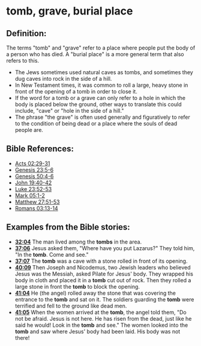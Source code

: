 # tomb, grave, burial place #

## Definition: ##

The terms "tomb" and "grave" refer to a place where people put the body of a person who has died. A "burial place" is a more general term that also refers to this.

* The Jews sometimes used natural caves as tombs, and sometimes they dug caves into rock in the side of a hill.
* In New Testament times, it was common to roll a large, heavy stone in front of the opening of a tomb in order to close it.
* If the word for a tomb or a grave can only refer to a hole in which the body is placed below the ground, other ways to translate this could include, "cave" or "hole in the side of a hill."
* The phrase "the grave" is often used generally and figuratively to refer to the condition of being dead or a place where the souls of dead people are.



## Bible References: ##

* [Acts 02:29-31](en/tn/act/help/02/29)
* [Genesis 23:5-6](en/tn/gen/help/23/05)
* [Genesis 50:4-6](en/tn/gen/help/50/04)
* [John 19:40-42](en/tn/jhn/help/19/40)
* [Luke 23:52-53](en/tn/luk/help/23/52)
* [Mark 05:1-2](en/tn/mrk/help/05/01)
* [Matthew 27:51-53](en/tn/mat/help/27/51)
* [Romans 03:13-14](en/tn/rom/help/03/13)

## Examples from the Bible stories: ##

* __[32:04](en/tn/obs/help/32/04)__ The man lived among the __tombs__  in the area.
* __[37:06](en/tn/obs/help/37/06)__ Jesus asked them, "Where have you put Lazarus?" They told him, "In the __tomb__. Come and see."
* __[37:07](en/tn/obs/help/37/07)__ The __tomb__  was a cave with a stone rolled in front of its opening.
* __[40:09](en/tn/obs/help/40/09)__ Then Joseph and Nicodemus, two Jewish leaders who believed Jesus was the Messiah, asked Pilate for Jesus' body. They wrapped his body in cloth and placed it in a __tomb__  cut out of rock. Then they rolled a large stone in front the __tomb__  to block the opening.
* __[41:04](en/tn/obs/help/41/04)__ He (the angel) rolled away the stone that was covering the entrance to the __tomb__  and sat on it. The soldiers guarding the __tomb__  were terrified and fell to the ground like dead men.
* __[41:05](en/tn/obs/help/41/05)__ When the women arrived at the __tomb__, the angel told them, "Do not be afraid. Jesus is not here. He has risen from the dead, just like he said he would! Look in the __tomb__  and see." The women looked into the __tomb__  and saw where Jesus' body had been laid. His body was not there!